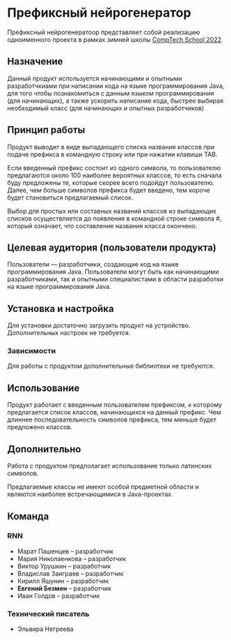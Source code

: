 # Префиксный нейрогенератор

Префиксный нейрогенератоор представляет собой реализацию одноименного проекта в рамках зимней школы [CompTech School 2022](https://comptechschool.com/).

## Назначение

Данный продукт используется начинающими и опытными разработчкиами при написании кода на языке программирования Java, для того чтобы познакомиться с данным языком программирования (для начинающих), а также ускорить написание кода, быстрее выбирая необходимый класс (для начинающих и опытных разработчиков)

## Принцип работы

Продукт выводит в виде выпадающего списка названия классов при подаче префикса в командную строку или при нажатии клавиши TAB. 

Если введенный префикс состоит из одного символа, то пользователю предлагаются около 100 наиболее вероятных классов, то есть сначала буду предложены те, которые скорее всего подойдут пользователю. Далее, чем больше символов префикса будет введено, тем короче будет становиться предлагаемый список.

Выбор для простых или составных названий классов из выпадающих списков осуществляется до появления в командной строке символа #, который означает, что составление названия класса окончено.

## Целевая аудитория (пользователи продукта)

Пользователи — разработчики, создающие код на языке программирования Java. Пользователи могут быть как начинающими разработчиками, так и опытными специалистами в области разработки на языке программирования Java.

## Установка и настройка

Для установки достаточно загрузить продукт на устройство. Дополнительных настроек не требуется.

### Зависимости

Для работы с продуктом дополнительные библиотеки не требуются.

## Использование

Продукт работает с введенным пользователем префиксом, к которому предлагается список классов, начинающихся на данный префикс. Чем длиннее последовательность символов префикса, тем меньше будет предложено классов.

## Дополнительно

Работа с продуктом предполагает использование только латинских символов.

Предлагаемые классы не имеют особой предметной области и являются наиболее встречающимися в Java-проектах.

## Команда

### RNN

- Марат Пашенцев – разработчик
- Мария Николаенкова – разработчик
- Виктор Урушкин – разработчик
- Владислав Заиграев – разработчик
- Кирилл Яшунин – разработчик
- **Евгений Безмен** – разработчик
- Иван Голдов – разработчик

### Технический писатель

- Эльвира Негреева 
